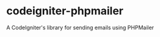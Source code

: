 codeigniter-phpmailer
=====================

A CodeIgniter's library for sending emails using PHPMailer
